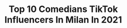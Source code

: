 ---
title: Top 10 Comedians TikTok Influencers In Milan In 2021
description: >-
  Find top comedians TikTok influencers in Milan in 2021. Most popular hashtags: #perte #foryou #comedia #duetto.
platform: TikTok
hits: 4
text_top: Discover the most popular TikTok influencers on inBeat.
text_bottom: inBeat holds 4 TikTok influencers like this in Milan, Italy for you to work with.
profiles:
  - username: "depetos"
    fullname: >-
      DePetos
    bio: >-
      🧞‍♀️DONA & LU 🧞 📍MILANO 🥵
    location: "Italy"
    followers: 4596
    engagement: 609
    commentsToLikes: 0.010699
    id: ckbf6j215w3vx0j23fif8b5on
    verified: false
    hashtags: "#foryou, #perte, #couple, #babycheneso"
  - username: "eicharly1983"
    fullname: >-
      Ei Charly 🇵🇪🇮🇪
    bio: >-
      RICORDATE che essere DIVERSI non vuol di essere STRANI MA UNICI🍭 🌟BRILLA💯PRE☆
    location: "Italy"
    followers: 5229
    engagement: 630
    commentsToLikes: 0.053735
    id: ckcovwvlg9aqq0j23km5kzibf
    verified: false
    hashtags: "#latinoamerica, #crispychallenge, #respondiendocomentarios, #foryou"
  - username: "jenniferquijada1"
    fullname: >-
      Jennifer Quijada
    bio: >-
      🇸🇻🇮🇹 Latina Ridi che fa bene 🤗💕 GRACIAS POR 200K!✨ Follow me on IG 😘
    location: "Italy"
    followers: 200400
    engagement: 1158
    commentsToLikes: 0.005876
    id: ckan2zt0m2u2i0i78cpvd3vpf
    verified: false
    hashtags: "#acne, #relaciones, #ragazze, #chirurgiaplastica"
  - username: "nymo_"
    fullname: >-
      🐼 𝓝𝓲𝓬𝓸𝓵𝓸’ 🐼
    bio: >-
      “Naimo”, non “Nimo”❗️ 👉🏼Instagram: mo_nico99👈🏼 GHESBORO🇮🇹 nymo@dreamerz.it
    location: "Italy"
    followers: 148900
    engagement: 2035
    commentsToLikes: 0.016201
    id: ckbl1zikqz0670j23n11ep1ty
    verified: false
    hashtags: "#veneto, #fun, #sos, #funny"
  - username: "naikeorilio"
    fullname: >-
      naike
    bio: >-
      Coreografa💃🏽 Influencer🤳 Pilates T.🧘🏻‍♀️ Mamma👩‍👧‍👦 Moglie Gigi e Ross😂
    location: "Italy"
    followers: 44500
    engagement: 550
    commentsToLikes: 0.020430
    id: ckbf2ror4pxe90j23nf0rp3ke
    verified: false
    hashtags: "#gigieross, #fyp, #comedians, #parati"
  - username: "sebastiangayicon"
    fullname: >-
      Gabriele Cantando Pascali
    bio: >-
      Attore, coreografo, NO OMOFOBIA 🌈 🌈 🌈🌈🌈 Instagram @gabrielecantandopas
    location: "Italy"
    followers: 17500
    engagement: 1920
    commentsToLikes: 0.064601
    id: ck9du54r6f06l0j78jnpgc6sp
    verified: false
    hashtags: "#lgbtcommunity, #scemenzatime, #discriminazione, #perte"
  - username: "meriamamarir"
    fullname: >-
      Meriam Amarir
    bio: >-
      Certe volte sono simpatica🙁 📍Rome,Italy 9000? 🇲🇦🇮🇹🇩🇿 IG:meriam.amarir
    location: "Italy"
    followers: 8720
    engagement: 1947
    commentsToLikes: 0.036124
    id: ckd193k3bqp9f0j238j2tscba
    verified: false
    hashtags: "#funny, #fun, #funnyvideos, #series"
  - username: "yamadayoko"
    fullname: >-
      Yoko Yamada
    bio: >-
      provo a farti ridere 😁 standup comedy follow me on Ig 😎 if you want 🥺🌈
    location: "Italy"
    followers: 10600
    engagement: 1133
    commentsToLikes: 0.010248
    id: ckb10jscdp3h40j232twgvhno
    verified: false
    hashtags: "#comingout, #standupcomedy, #giapponese, #quarantena"
  - username: "treviso"
    fullname: >-
      André Custodio
    bio: >-
      Diversão, comédia, entretenimento confira nossos vídeos
    location: "Italy"
    followers: 1
    engagement: 1166
    commentsToLikes: 0.004822
    id: ckc7q3mkyvnkc0j23j1nefeo8
    verified: false
    hashtags: "#lush, #lushitalia, #bathbomb, #lushtreviso"
  - username: "jhonnyhuamani84"
    fullname: >-
      Jhonny Huamani
    bio: >-
      🇮🇹 italia peru 🇵🇪 ❤
    location: "Italy"
    followers: 3075
    engagement: 459
    commentsToLikes: 0.098849
    id: ckacifucj387v0i7812d0aqhd
    verified: false
    hashtags: "#duetto, #duos, #tiktokitaly, #humor"
---